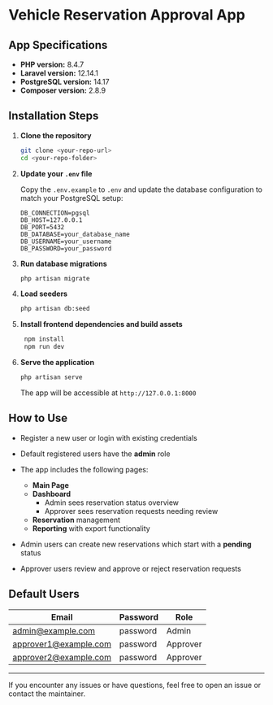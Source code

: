 
# Vehicle Reservation Approval App

## App Specifications

- **PHP version:** 8.4.7  
- **Laravel version:** 12.14.1  
- **PostgreSQL version:** 14.17  
- **Composer version:** 2.8.9  

## Installation Steps

1. **Clone the repository**

   ```bash
   git clone <your-repo-url>
   cd <your-repo-folder>
   ```

2. **Update your `.env` file**

   Copy the `.env.example` to `.env` and update the database configuration to match your PostgreSQL setup:

   ```env
   DB_CONNECTION=pgsql
   DB_HOST=127.0.0.1
   DB_PORT=5432
   DB_DATABASE=your_database_name
   DB_USERNAME=your_username
   DB_PASSWORD=your_password
   ```

3. **Run database migrations**

   ```bash
   php artisan migrate
   ```

4. **Load seeders**

   ```bash
   php artisan db:seed
   ```

5. **Install frontend dependencies and build assets**

   ```bash
    npm install
    npm run dev
   ```

6. **Serve the application**

   ```bash
   php artisan serve
   ```

   The app will be accessible at `http://127.0.0.1:8000`

## How to Use

- Register a new user or login with existing credentials  
- Default registered users have the **admin** role  
- The app includes the following pages:  
  - **Main Page**  
  - **Dashboard**  
    - Admin sees reservation status overview  
    - Approver sees reservation requests needing review  
  - **Reservation** management  
  - **Reporting** with export functionality  

- Admin users can create new reservations which start with a **pending** status  
- Approver users review and approve or reject reservation requests  

## Default Users

| Email                 | Password  | Role     |
|-----------------------|-----------|----------|
| admin@example.com      | password  | Admin    |
| approver1@example.com  | password  | Approver |
| approver2@example.com  | password  | Approver |

---

If you encounter any issues or have questions, feel free to open an issue or contact the maintainer.
